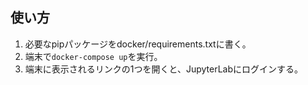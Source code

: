 ## 使い方

1. 必要なpipパッケージをdocker/requirements.txtに書く。
2. 端末で`docker-compose up`を実行。
3. 端末に表示されるリンクの1つを開くと、JupyterLabにログインする。
